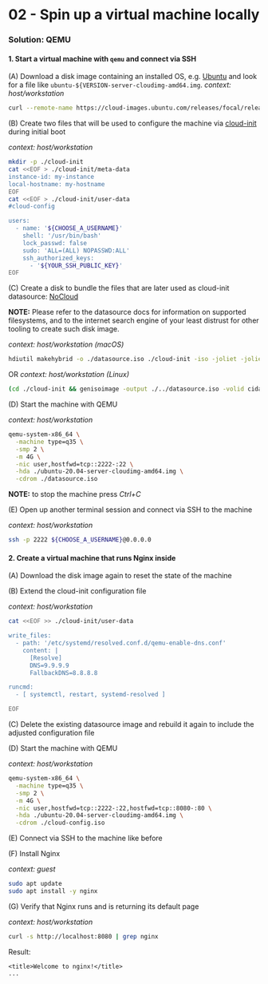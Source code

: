 02 - Spin up a virtual machine locally
======================================


### Solution: QEMU

#### 1. Start a virtual machine with `qemu` and connect via SSH

(A) Download a disk image containing an installed OS, e.g. [Ubuntu](https://cloud-images.ubuntu.com/releases/) and look for
a file like `ubuntu-${VERSION-server-cloudimg-amd64.img`.
*context: host/workstation*
```bash
curl --remote-name https://cloud-images.ubuntu.com/releases/focal/release/ubuntu-20.04-server-cloudimg-amd64.img
```

(B) Create two files that will be used to configure the machine via [cloud-init](https://cloudinit.readthedocs.io/en/latest/)
during initial boot

*context: host/workstation*
```bash
mkdir -p ./cloud-init
cat <<EOF > ./cloud-init/meta-data
instance-id: my-instance
local-hostname: my-hostname
EOF
cat <<EOF > ./cloud-init/user-data
#cloud-config

users:
  - name: '${CHOOSE_A_USERNAME}'
    shell: '/usr/bin/bash'
    lock_passwd: false
    sudo: 'ALL=(ALL) NOPASSWD:ALL'
    ssh_authorized_keys:
      - '${YOUR_SSH_PUBLIC_KEY}'
EOF
```

(C) Create a disk to bundle the files that are later used as cloud-init datasource: [NoCloud](https://cloudinit.readthedocs.io/en/latest/topics/datasources/nocloud.html#nocloud)

__NOTE:__ Please refer to the datasource docs for information on supported filesystems, and to the internet search engine
of your least distrust for other tooling to create such disk image.

*context: host/workstation (macOS)*
```bash
hdiutil makehybrid -o ./datasource.iso ./cloud-init -iso -joliet -joliet-volume-name cidata -iso-volume-name cidata
```
OR
*context: host/workstation (Linux)*
```bash
(cd ./cloud-init && genisoimage -output ./../datasource.iso -volid cidata -joliet -rock ./user-data ./meta-data)
```

(D) Start the machine with QEMU

*context: host/workstation*
```bash
qemu-system-x86_64 \
  -machine type=q35 \
  -smp 2 \
  -m 4G \
  -nic user,hostfwd=tcp::2222-:22 \
  -hda ./ubuntu-20.04-server-cloudimg-amd64.img \
  -cdrom ./datasource.iso
```

__NOTE:__ to stop the machine press *Ctrl+C*

(E) Open up another terminal session and connect via SSH to the machine

*context: host/workstation*
```bash
ssh -p 2222 ${CHOOSE_A_USERNAME}@0.0.0.0
```


#### 2. Create a virtual machine that runs Nginx inside

(A) Download the disk image again to reset the state of the machine

(B) Extend the cloud-init configuration file

*context: host/workstation*
```bash
cat <<EOF >> ./cloud-init/user-data

write_files:
  - path: '/etc/systemd/resolved.conf.d/qemu-enable-dns.conf'
    content: |
      [Resolve]
      DNS=9.9.9.9
      FallbackDNS=8.8.8.8

runcmd:
  - [ systemctl, restart, systemd-resolved ]

EOF
```

(C) Delete the existing datasource image and rebuild it again to include the adjusted configuration file

(D) Start the machine with QEMU

*context: host/workstation*
```bash
qemu-system-x86_64 \
  -machine type=q35 \
  -smp 2 \
  -m 4G \
  -nic user,hostfwd=tcp::2222-:22,hostfwd=tcp::8080-:80 \
  -hda ./ubuntu-20.04-server-cloudimg-amd64.img \
  -cdrom ./cloud-config.iso
```

(E) Connect via SSH to the machine like before

(F) Install Nginx

*context: guest*
```bash
sudo apt update
sudo apt install -y nginx
```

(G) Verify that Nginx runs and is returning its default page

*context: host/workstation*
```bash
curl -s http://localhost:8080 | grep nginx
```

Result:
```
<title>Welcome to nginx!</title>
...
```

